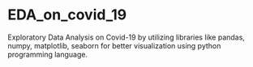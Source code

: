# EDA_on_covid_19
Exploratory Data Analysis on Covid-19 by utilizing libraries like pandas, numpy, matplotlib, seaborn for better visualization using python programming language.
